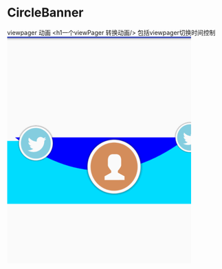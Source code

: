 # CircleBanner
viewpager  动画
<h1一个viewPager 转换动画/>
包括viewpager切换时间控制
<img src="https://github.com/sunzhishuai/CircleBanner/blob/master/gif/gif.gif" width="428px" height="527px"/>
